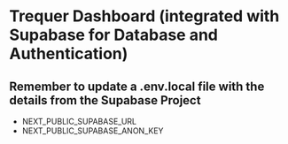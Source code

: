 # Trequer Dashboard (integrated with Supabase for Database and Authentication)

## Remember to update a .env.local file with the details from the Supabase Project

- NEXT_PUBLIC_SUPABASE_URL
- NEXT_PUBLIC_SUPABASE_ANON_KEY
